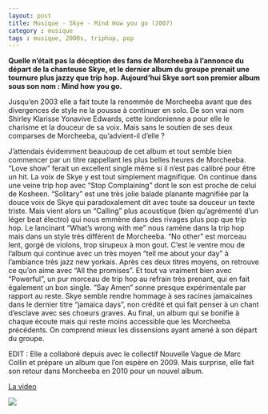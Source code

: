```yaml
---
layout: post
title: Musique - Skye - Mind How you go (2007)
category : musique
tags : musique, 2000s, triphop, pop
---
```


**Quelle n’était pas la déception des fans de Morcheeba à l’annonce du départ de la chanteuse Skye, et le dernier album du groupe prenait une tournure plus jazzy que trip hop. Aujourd’hui Skye sort son premier album sous son nom : Mind how you go.**

Jusqu’en 2003 elle a fait toute la renommée de Morcheeba avant que des divergences de style ne la pousse à continuer en solo. De son vrai nom Shirley Klarisse Yonavive Edwards, cette londonienne a pour elle le charisme et la douceur de sa voix. Mais sans le soutien de ses deux comparses de Morcheeba, qu’advient-il d’elle ?

J’attendais évidemment beaucoup de cet album et tout semble bien commencer par un titre rappellant les plus belles heures de Morcheeba. “Love show” ferait un excellent single même si il n’est pas calibré pour être un hit. La voix de Skye y est tout simplement magnifique. On continue dans une veine trip hop avec “Stop Complaining” dont le son est proche de celui de Kosheen. “Solitary” est une très jolie balade planante magnifiée par la douce voix de Skye qui paradoxalement dit avec toute sa douceur un texte triste. Mais vient alors un “Calling” plus acoustique (bien qu’agrémenté d’un léger beat électro) qui nous emmène dans des rivages plus pop que trip hop. Le lancinant “What’s wrong with me” nous ramène dans la trip hop mais dans un style très différent de Morcheeba. “No other” est morceau lent, gorgé de violons, trop sirupeux à mon gout. C’est le ventre mou de l’album qui continue avec un très moyen “tell me about your day” à l’ambiance très jazz new yorkais. Après ces deux titres moyens, on retrouve ce qu’on aime avec “All the promises”. Et tout va vraiment bien avec “Powerful”, un pur morceau de trip hop au refrain très prenant, qui en fait également un bon single. “Say Amen” sonne presque expérimentale par rapport au reste. Skye semble rendre hommage à ses racines jamaicaines dans le dernier titre “jamaica days”, non crédité et qui fait penser à un chant d’esclave avec ses choeurs graves. Au final, un album qui se bonifie à chaque écoute mais qui reste moins accessible que les Morcheeba précédents. On comprend mieux les dissensions ayant amené à son départ du groupe.

EDIT : Elle a collaboré depuis avec le collectif Nouvelle Vague de Marc Collin et prépare un album que l’on espère en 2009. Mais surprise, elle fait son retour dans Morcheeba en 2010 pour un nouvel album.

[La video](https://www.youtube.com/watch?v=NPPmoce-HsI?rel=0)

<a href="http://cheziceman.files.wordpress.com/2010/09/skyemind.jpg"><img  src="http://cheziceman.files.wordpress.com/2010/09/skyemind.jpg"></a>
